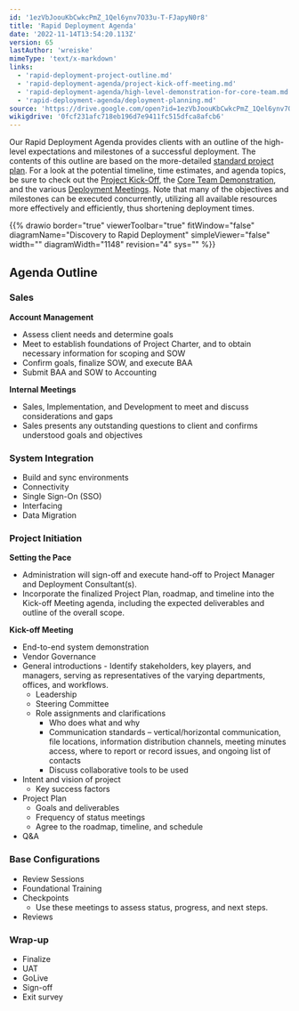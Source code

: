 ```yaml
---
id: '1ezVbJoouKbCwkcPmZ_1Qel6ynv7O33u-T-FJapyN0r8'
title: 'Rapid Deployment Agenda'
date: '2022-11-14T13:54:20.113Z'
version: 65
lastAuthor: 'wreiske'
mimeType: 'text/x-markdown'
links:
  - 'rapid-deployment-project-outline.md'
  - 'rapid-deployment-agenda/project-kick-off-meeting.md'
  - 'rapid-deployment-agenda/high-level-demonstration-for-core-team.md'
  - 'rapid-deployment-agenda/deployment-planning.md'
source: 'https://drive.google.com/open?id=1ezVbJoouKbCwkcPmZ_1Qel6ynv7O33u-T-FJapyN0r8'
wikigdrive: '0fcf231afc718eb196d7e9411fc515dfca8afcb6'
---
```

Our Rapid Deployment Agenda provides clients with an outline of the high-level expectations and milestones of a successful deployment. The contents of this outline are based on the more-detailed [standard project plan](rapid-deployment-project-outline.md). For a look at the potential timeline, time estimates, and agenda topics, be sure to check out the [Project Kick-Off](rapid-deployment-agenda/project-kick-off-meeting.md), the [Core Team Demonstration](rapid-deployment-agenda/high-level-demonstration-for-core-team.md), and the various [Deployment Meetings](rapid-deployment-agenda/deployment-planning.md). Note that many of the objectives and milestones can be executed concurrently, utilizing all available resources more effectively and efficiently, thus shortening deployment times.

{{% drawio border="true" viewerToolbar="true" fitWindow="false" diagramName="Discovery to Rapid Deployment" simpleViewer="false" width="" diagramWidth="1148" revision="4" sys="" %}}

## Agenda Outline

### Sales

**Account Management**

* Assess client needs and determine goals
* Meet to establish foundations of Project Charter, and to obtain necessary information for scoping and SOW
* Confirm goals, finalize SOW, and execute BAA
* Submit BAA and SOW to Accounting

**Internal Meetings**

* Sales, Implementation, and Development to meet and discuss considerations and gaps
* Sales presents any outstanding questions to client and confirms understood goals and objectives

### System Integration

* Build and sync environments
* Connectivity
* Single Sign-On (SSO)
* Interfacing
* Data Migration

### Project Initiation

**Setting the Pace**

* Administration will sign-off and execute hand-off to Project Manager and Deployment Consultant(s).
* Incorporate the finalized Project Plan, roadmap, and timeline into the Kick-off Meeting agenda, including the expected deliverables and outline of the overall scope.

**Kick-off Meeting**

* End-to-end system demonstration
* Vendor Governance
* General introductions - Identify stakeholders, key players, and managers, serving as representatives of the varying departments, offices, and workflows.
    * Leadership
    * Steering Committee
    * Role assignments and clarifications
        * Who does what and why
        * Communication standards – vertical/horizontal communication, file locations, information distribution channels, meeting minutes access, where to report or record issues, and ongoing list of contacts
        * Discuss collaborative tools to be used
* Intent and vision of project
    * Key success factors
* Project Plan
    * Goals and deliverables
    * Frequency of status meetings
    * Agree to the roadmap, timeline, and schedule
* Q&A

### Base Configurations

* Review Sessions
* Foundational Training
* Checkpoints
    * Use these meetings to assess status, progress, and next steps.
* Reviews

### Wrap-up

* Finalize
* UAT
* GoLive
* Sign-off
* Exit survey
